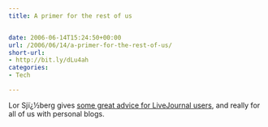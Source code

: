 ```yaml
---
title: A primer for the rest of us


date: 2006-06-14T15:24:50+00:00
url: /2006/06/14/a-primer-for-the-rest-of-us/
short-url:
- http://bit.ly/dLu4ah
categories:
- Tech

---
```

<div class='microid-mailto+http:sha1:63fe78bf5ac6098aab80e13f57bca31d4ff14bf2'>

Lor Sjï¿½berg gives <a href="http://www.wired.com/news/columns/0,71142-0.html?tw=wn_index_2">some great advice for LiveJournal users</a>, and really for all of us with personal blogs.

